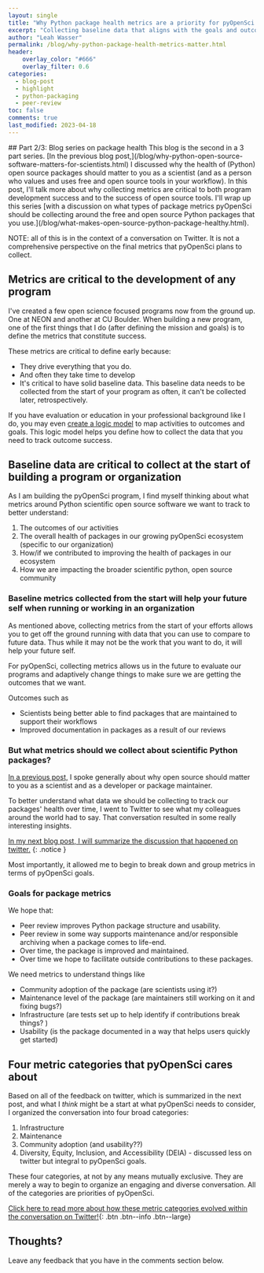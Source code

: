 ```yaml
---
layout: single
title: "Why Python package health metrics are a priority for pyOpenSci and other open source communities"
excerpt: "Collecting baseline data that aligns with the goals and outcomes of your project, program or organization is critical to do at the beginning. Here I briefly explain why Python package health metrics are so important to the long-term success of pyOpenSci."
author: "Leah Wasser"
permalink: /blog/why-python-package-health-metrics-matter.html
header:
    overlay_color: "#666"
    overlay_filter: 0.6
categories:
  - blog-post
  - highlight
  - python-packaging
  - peer-review
toc: false
comments: true
last_modified: 2023-04-18
---
```


<div class="notice" markdown="1">
## Part 2/3: Blog series on package health
This blog is the second in a 3 part series. [In the previous blog post,](/blog/why-python-open-source-software-matters-for-scientists.html)
I discussed why the health of (Python) open source
packages should matter to you as a scientist (and as a person who values and
uses free and open source tools in your workflow). In this post, I'll talk
more about why collecting metrics are critical to both program development success
and to the success of open source tools. I'll wrap up this series
[with a discussion on what types of package metrics pyOpenSci should be collecting
around the free and open source Python packages that you use.](/blog/what-makes-open-source-python-package-healthy.html).

NOTE: all of this is in the context of a conversation on Twitter. It is not a
comprehensive perspective on the final metrics that pyOpenSci plans to collect.
</div>

## Metrics are critical to the development of any program

I've created a few open science focused programs now from the ground up. One at
NEON and another at CU Boulder. When building a new program, one of the first
things that I do (after defining the mission and goals) is to define the metrics
that constitute success.

These metrics are critical to define early because:

* They drive everything that you do.
* And often they take time to develop
* It's critical to have solid baseline data. This baseline data needs to be collected from the start of your program as often, it can't be collected later, retrospectively.

If you have evaluation or education in your professional background like I do,
you may even
[create a logic model](https://thecompassforsbc.org/how-to-guide/how-develop-logic-model-0) to map activities to outcomes and goals. This logic
model helps you define how
to collect the data that you need to track outcome success.

## Baseline data are critical to collect at the start of building a program or organization

As I am building the pyOpenSci program, I find myself thinking about what metrics
around Python scientific open source software we want to track to better understand:

1. The outcomes of our activities
2. The overall health of packages in our growing pyOpenSci ecosystem (specific to our organization)
3. How/if we contributed to improving the health of packages in our ecosystem
4. How we are impacting the broader scientific python, open source community

### Baseline metrics collected from the start will help your future self when running or working in an organization

As mentioned above, collecting metrics from the start
of your efforts allows you to get off the ground running with data that you can use to compare to future data. Thus while it may not be the work that you want to do, it will
help your future self.

For pyOpenSci, collecting metrics allows us in the future
to evaluate our programs and adaptively change things to
make sure we are getting the outcomes that we want.

Outcomes such as
* Scientists being better able to find packages that are maintained to support their workflows
* Improved documentation in packages as a result of our reviews

### But what metrics should we collect about scientific Python packages?

[In a previous post,](/blog/why-python-open-source-software-matters-for-scientists.html) I spoke
generally about why open source should matter to you as a scientist and as a
developer or package maintainer.

To better understand what data we should be collecting to track our packages'
health over time, I went to Twitter to see what my colleagues around the world
had to say. That conversation resulted in some really interesting insights.

[In my next blog post, I will summarize the discussion that happened on twitter.](/blog/what-makes-open-source-python-package-healthy.html)
{: .notice }

Most importantly, it allowed me to begin to break down and group metrics in
terms of pyOpenSci goals.

### Goals for package metrics

We hope that:

* Peer review improves Python package structure and usability.
* Peer review in some way supports maintenance and/or responsible archiving when a package comes to life-end.
* Over time, the package is improved and maintained.
* Over time we hope to facilitate outside contributions to these packages.

We need metrics to understand things like

* Community adoption of the package (are scientists using it?)
* Maintenance level of the package (are maintainers still working on it and fixing bugs?)
* Infrastructure (are tests set up to help identify if contributions break things? )
* Usability (is the package documented in a way that helps users quickly get started)

## Four metric categories that pyOpenSci cares about

Based on all of the feedback on twitter, which is summarized in the next post, and what I *think* might be a start at what pyOpenSci
needs to consider, I organized the conversation into four broad categories:

1. Infrastructure
2. Maintenance
3. Community adoption (and usability??)
4. Diversity, Equity, Inclusion, and Accessibility (DEIA) - discussed less on twitter but integral to pyOpenSci goals.

These four categories, at not by any means mutually exclusive. They are merely a way
to begin to organize an engaging and diverse conversation. All of the categories are priorities of pyOpenSci.

[<i class="fas fa-hand-point-right"></i> Click here to read more about how these metric categories  evolved within the conversation on Twitter!](/blog/what-makes-open-source-python-package-healthy.html){: .btn .btn--info .btn--large}

## Thoughts?

Leave any feedback that you have in the comments section below.
